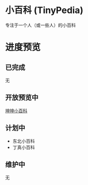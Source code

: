 # 小百科 (TinyPedia)
专注于一个人（或一些人）的小百科
# 进度预览
## 已完成
无
## 开放预览中
[坤坤小百科](https://vanhstp.github.io/KunPedia/)
## 计划中
- 东北小百科
- 丁真小百科
## 维护中
无
